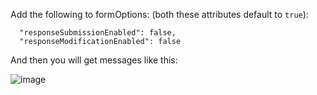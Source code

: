 Add the following to formOptions: (both these attributes default to `true`):

```
  "responseSubmissionEnabled": false,
  "responseModificationEnabled": false
```

And then you will get messages like this:

![image](https://user-images.githubusercontent.com/1689183/55754040-9fdbe900-5a00-11e9-95f1-5ede2abfb0f7.png)